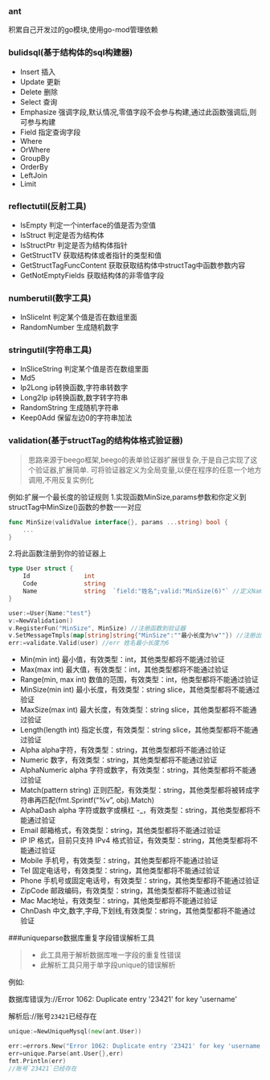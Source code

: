 ### ant
积累自己开发过的go模块,使用go-mod管理依赖


### bulidsql(基于结构体的sql构建器) 
* Insert 插入
* Update 更新
* Delete 删除
* Select 查询
* Emphasize 强调字段,默认情况,零值字段不会参与构建,通过此函数强调后,则可参与构建
* Field 指定查询字段
* Where  
* OrWhere 
* GroupBy 
* OrderBy 
* LeftJoin 
* Limit 

### reflectutil(反射工具)
* IsEmpty 判定一个interface的值是否为空值
* IsStruct 判定是否为结构体
* IsStructPtr 判定是否为结构体指针
* GetStructTV 获取结构体或者指针的类型和值
* GetStructTagFuncContent 获取获取结构体中structTag中函数参数内容
* GetNotEmptyFields 获取结构体的非零值字段

### numberutil(数字工具)
* InSliceInt  判定某个值是否在数组里面 
* RandomNumber 生成随机数字 

### stringutil(字符串工具)
* InSliceString 判定某个值是否在数组里面
* Md5 
* Ip2Long ip转换函数,字符串转数字
* Long2Ip ip转换函数,数字转字符串
* RandomString 生成随机字符串
* Keep0Add 保留左边0的字符串加法

### validation(基于structTag的结构体格式验证器)
> 思路来源于beego框架,beego的表单验证器扩展很复杂,于是自己实现了这个验证器,扩展简单.
> 可将验证器定义为全局变量,以便在程序的任意一个地方调用,不用反复实例化

例如:扩展一个最长度的验证规则
1.实现函数MinSize,params参数和你定义到structTag中MinSize()函数的参数一一对应
```go
func MinSize(validValue interface{}, params ...string) bool {
	...
}
```
2.将此函数注册到你的验证器上
```go
type User struct {
	Id               int     
	Code             string                
	Name             string  `field:"姓名";valid:"MinSize(6)"` //定义Name最小长度为6       
}

user:=User{Name:"test"}
v:=NewValidation()
v.RegisterFun("MinSize", MinSize) //注册函数到验证器
v.SetMessageTmpls(map[string]string{"MinSize":""最小长度为%v""}) //注册出错的模板消息
err:=validate.Valid(user) //err 姓名最小长度为6
```


* Min(min int) 最小值，有效类型：int，其他类型都将不能通过验证
* Max(max int) 最大值，有效类型：int，其他类型都将不能通过验证
* Range(min, max int) 数值的范围，有效类型：int，他类型都将不能通过验证
* MinSize(min int) 最小长度，有效类型：string slice，其他类型都将不能通过验证
* MaxSize(max int) 最大长度，有效类型：string slice，其他类型都将不能通过验证
* Length(length int) 指定长度，有效类型：string slice，其他类型都将不能通过验证
* Alpha alpha字符，有效类型：string，其他类型都将不能通过验证
* Numeric 数字，有效类型：string，其他类型都将不能通过验证
* AlphaNumeric alpha 字符或数字，有效类型：string，其他类型都将不能通过验证
* Match(pattern string) 正则匹配，有效类型：string，其他类型都将被转成字符串再匹配(fmt.Sprintf(“%v”, obj).Match)
* AlphaDash alpha 字符或数字或横杠 -_，有效类型：string，其他类型都将不能通过验证
* Email 邮箱格式，有效类型：string，其他类型都将不能通过验证
* IP IP 格式，目前只支持 IPv4 格式验证，有效类型：string，其他类型都将不能通过验证
* Mobile 手机号，有效类型：string，其他类型都将不能通过验证
* Tel 固定电话号，有效类型：string，其他类型都将不能通过验证
* Phone 手机号或固定电话号，有效类型：string，其他类型都将不能通过验证
* ZipCode 邮政编码，有效类型：string，其他类型都将不能通过验证
* Mac Mac地址，有效类型：string，其他类型都将不能通过验证
* ChnDash 中文,数字,字母,下划线,有效类型：string，其他类型都将不能通过验证

###uniqueparse数据库重复字段错误解析工具
>* 此工具用于解析数据库唯一字段的重复性错误
>* 此解析工具只用于单字段unique的错误解析

例如:

数据库错误为://Error 1062: Duplicate entry '23421' for key 'username'

解析后://账号`23421`已经存在

```go
unique:=NewUniqueMysql(new(ant.User))

err:=errors.New("Error 1062: Duplicate entry '23421' for key 'username'")
err=unique.Parse(ant.User{},err)
fmt.Println(err)
//账号`23421`已经存在
```
